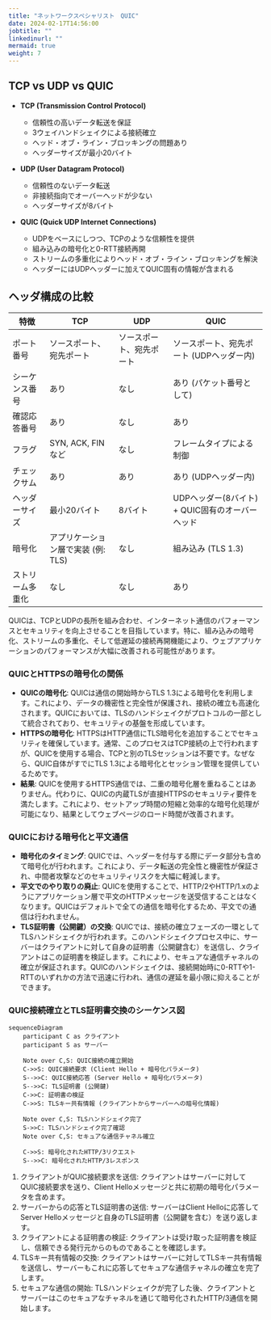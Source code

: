 ```yaml
---
title: "ネットワークスペシャリスト　QUIC"
date: 2024-02-17T14:56:00
jobtitle: ""
linkedinurl: ""
mermaid: true
weight: 7
---
```


## TCP vs UDP vs QUIC

- **TCP (Transmission Control Protocol)**
  - 信頼性の高いデータ転送を保証
  - 3ウェイハンドシェイクによる接続確立
  - ヘッド・オブ・ライン・ブロッキングの問題あり
  - ヘッダーサイズが最小20バイト

- **UDP (User Datagram Protocol)**
  - 信頼性のないデータ転送
  - 非接続指向でオーバーヘッドが少ない
  - ヘッダーサイズが8バイト

- **QUIC (Quick UDP Internet Connections)**
  - UDPをベースにしつつ、TCPのような信頼性を提供
  - 組み込みの暗号化と0-RTT接続再開
  - ストリームの多重化によりヘッド・オブ・ライン・ブロッキングを解決
  - ヘッダーにはUDPヘッダーに加えてQUIC固有の情報が含まれる

## ヘッダ構成の比較

| 特徴          | TCP                             | UDP           | QUIC                                   |
|-------------|---------------------------------|---------------|----------------------------------------|
| ポート番号      | ソースポート、宛先ポート              | ソースポート、宛先ポート | ソースポート、宛先ポート (UDPヘッダー内) |
| シーケンス番号  | あり                             | なし           | あり (パケット番号として)                 |
| 確認応答番号   | あり                             | なし           | あり                                    |
| フラグ         | SYN, ACK, FINなど                 | なし           | フレームタイプによる制御                   |
| チェックサム    | あり                             | あり           | あり (UDPヘッダー内)                     |
| ヘッダーサイズ  | 最小20バイト                      | 8バイト        | UDPヘッダー(8バイト) + QUIC固有のオーバーヘッド |
| 暗号化        | アプリケーション層で実装 (例: TLS) | なし           | 組み込み (TLS 1.3)                      |
| ストリーム多重化 | なし                             | なし           | あり                                    |

QUICは、TCPとUDPの長所を組み合わせ、インターネット通信のパフォーマンスとセキュリティを向上させることを目指しています。特に、組み込みの暗号化、ストリームの多重化、そして低遅延の接続再開機能により、ウェブアプリケーションのパフォーマンスが大幅に改善される可能性があります。

### QUICとHTTPSの暗号化の関係
- **QUICの暗号化**: QUICは通信の開始時からTLS 1.3による暗号化を利用します。これにより、データの機密性と完全性が保護され、接続の確立も高速化されます。QUICにおいては、TLSのハンドシェイクがプロトコルの一部として統合されており、セキュリティの基盤を形成しています。
- **HTTPSの暗号化**: HTTPSはHTTP通信にTLS暗号化を追加することでセキュリティを確保しています。通常、このプロセスはTCP接続の上で行われますが、QUICを使用する場合、TCPと別のTLSセッションは不要です。なぜなら、QUIC自体がすでにTLS 1.3による暗号化とセッション管理を提供しているためです。
- **結果**: QUICを使用するHTTPS通信では、二重の暗号化層を重ねることはありません。代わりに、QUICの内蔵TLSが直接HTTPSのセキュリティ要件を満たします。これにより、セットアップ時間の短縮と効率的な暗号化処理が可能になり、結果としてウェブページのロード時間が改善されます。

### QUICにおける暗号化と平文通信

- **暗号化のタイミング**: QUICでは、ヘッダーを付与する際にデータ部分も含めて暗号化が行われます。これにより、データ転送の完全性と機密性が保証され、中間者攻撃などのセキュリティリスクを大幅に軽減します。
- **平文でのやり取りの廃止**: QUICを使用することで、HTTP/2やHTTP/1.xのようにアプリケーション層で平文のHTTPメッセージを送受信することはなくなります。QUICはデフォルトで全ての通信を暗号化するため、平文での通信は行われません。
- **TLS証明書（公開鍵）の交換**: QUICでは、接続の確立フェーズの一環としてTLSハンドシェイクが行われます。このハンドシェイクプロセス中に、サーバーはクライアントに対して自身の証明書（公開鍵含む）を送信し、クライアントはこの証明書を検証します。これにより、セキュアな通信チャネルの確立が保証されます。QUICのハンドシェイクは、接続開始時に0-RTTや1-RTTのいずれかの方法で迅速に行われ、通信の遅延を最小限に抑えることができます。


### QUIC接続確立とTLS証明書交換のシーケンス図

```mermaid
sequenceDiagram
    participant C as クライアント
    participant S as サーバー

    Note over C,S: QUIC接続の確立開始
    C->>S: QUIC接続要求 (Client Hello + 暗号化パラメータ)
    S-->>C: QUIC接続応答 (Server Hello + 暗号化パラメータ)
    S-->>C: TLS証明書 (公開鍵)
    C->>C: 証明書の検証
    C->>S: TLSキー共有情報 (クライアントからサーバーへの暗号化情報)

    Note over C,S: TLSハンドシェイク完了
    S->>C: TLSハンドシェイク完了確認
    Note over C,S: セキュアな通信チャネル確立

    C->>S: 暗号化されたHTTP/3リクエスト
    S-->>C: 暗号化されたHTTP/3レスポンス

```

1. クライアントがQUIC接続要求を送信: クライアントはサーバーに対してQUIC接続要求を送り、Client Helloメッセージと共に初期の暗号化パラメータを含めます。
2. サーバーからの応答とTLS証明書の送信: サーバーはClient Helloに応答してServer Helloメッセージと自身のTLS証明書（公開鍵を含む）を送り返します。
3. クライアントによる証明書の検証: クライアントは受け取った証明書を検証し、信頼できる発行元からのものであることを確認します。
4. TLSキー共有情報の交換: クライアントはサーバーに対してTLSキー共有情報を送信し、サーバーもこれに応答してセキュアな通信チャネルの確立を完了します。
5. セキュアな通信の開始: TLSハンドシェイクが完了した後、クライアントとサーバーはこのセキュアなチャネルを通じて暗号化されたHTTP/3通信を開始します。